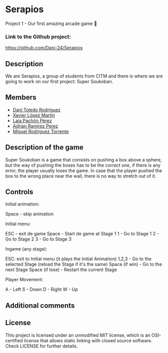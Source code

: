 # Serapios
Project 1 - Our first amazing arcade game 🦎


### Link to the Github project:
https://github.com/Dani-24/Serapios

## Description
<p> We are Serapios, a group of students from CITM and there is where we are going to work on our first project: Super Soukoban.

## Members

   * [Dani Toledo Rodríguez](https://github.com/Dani-24) 
   * [Xavier López Martín](https://github.com/Xavierlm11)
   * [Laia Pachón Pérez](https://github.com/laiapachon)
   * [Adrian Ramirez Perez](https://github.com/AdriRamirez)
   * [Miguel Rodríguez Torrente](https://github.com/Bankaster)


## Description of the game
Super Soukoban is a game that consists on pushing a box above a sphere, but the way of pushing the boxes has to be the correct one, if there is any error, the player usually loses the game. In case that the player pushed the box to the wrong place near the wall, there is no way to stretch out of it. 


## Controls

Initial animation:

Space - skip animation


Initial menu:

ESC - exit de game
Space - Start de game at Stage 1
1 - Go to Stage 1
2 - Go to Stage 2
3 - Go to Stage 3


Ingame (any stage):

ESC: exit to Initial menu (it plays the Initial Animation)
1,2,3 - Go to the selected Stage (reload the Stage if it's the same)
Space (if win) - Go to the next Stage
Space (if lose) - Restart the current Stage 

Player Movement:

A - Left
S - Down
D - Right
W - Up

## Additional comments


## License
This project is licensed under an unmodified MIT license, which is an OSI-certified license that allows static linking with closed source software. Check LICENSE for further details.
